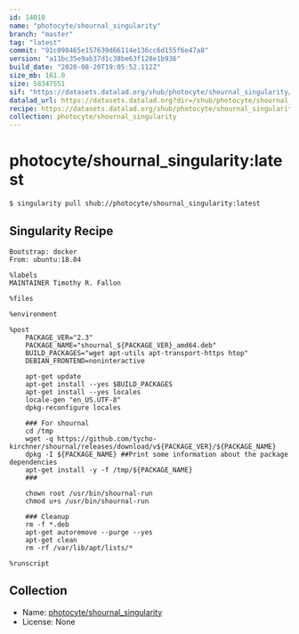 ```yaml
---
id: 14010
name: "photocyte/shournal_singularity"
branch: "master"
tag: "latest"
commit: "91c098465e157639d66114e136cc6d155f6e47a8"
version: "a11bc35e9ab37d1c38be63f128e1b936"
build_date: "2020-08-20T19:05:52.112Z"
size_mb: 161.0
size: 58347551
sif: "https://datasets.datalad.org/shub/photocyte/shournal_singularity/latest/2020-08-20-91c09846-a11bc35e/a11bc35e9ab37d1c38be63f128e1b936.sif"
datalad_url: https://datasets.datalad.org?dir=/shub/photocyte/shournal_singularity/latest/2020-08-20-91c09846-a11bc35e/
recipe: https://datasets.datalad.org/shub/photocyte/shournal_singularity/latest/2020-08-20-91c09846-a11bc35e/Singularity
collection: photocyte/shournal_singularity
---
```


# photocyte/shournal_singularity:latest

```bash
$ singularity pull shub://photocyte/shournal_singularity:latest
```

## Singularity Recipe

```singularity
Bootstrap: docker
From: ubuntu:18.04

%labels
MAINTAINER Timothy R. Fallon 

%files

%environment

%post
    PACKAGE_VER="2.3"
    PACKAGE_NAME="shournal_${PACKAGE_VER}_amd64.deb"
    BUILD_PACKAGES="wget apt-utils apt-transport-https htop"
    DEBIAN_FRONTEND=noninteractive

    apt-get update
    apt-get install --yes $BUILD_PACKAGES
    apt-get install --yes locales
    locale-gen "en_US.UTF-8"
    dpkg-reconfigure locales
    
    ### For shournal
    cd /tmp
    wget -q https://github.com/tycho-kirchner/shournal/releases/download/v${PACKAGE_VER}/${PACKAGE_NAME}
    dpkg -I ${PACKAGE_NAME} ##Print some information about the package dependencies
    apt-get install -y -f /tmp/${PACKAGE_NAME}
    ###
    
    chown root /usr/bin/shournal-run
    chmod u+s /usr/bin/shournal-run      
  
    ### Cleanup
    rm -f *.deb
    apt-get autoremove --purge --yes
    apt-get clean
    rm -rf /var/lib/apt/lists/*
    
%runscript
```

## Collection

 - Name: [photocyte/shournal_singularity](https://github.com/photocyte/shournal_singularity)
 - License: None


